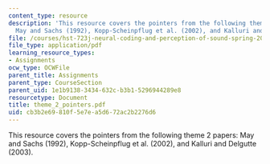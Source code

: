 ```yaml
---
content_type: resource
description: 'This resource covers the pointers from the following theme 2 papers:
  May and Sachs (1992), Kopp-Scheinpflug et al. (2002), and Kalluri and Delgutte (2003).'
file: /courses/hst-723j-neural-coding-and-perception-of-sound-spring-2005/cb3b2e69810f5e7ea5d672ac2b2276d6_theme_2_pointers.pdf
file_type: application/pdf
learning_resource_types:
- Assignments
ocw_type: OCWFile
parent_title: Assignments
parent_type: CourseSection
parent_uid: 1e1b9138-3434-632c-b3b1-5296944289e8
resourcetype: Document
title: theme_2_pointers.pdf
uid: cb3b2e69-810f-5e7e-a5d6-72ac2b2276d6
---
```

This resource covers the pointers from the following theme 2 papers: May and Sachs (1992), Kopp-Scheinpflug et al. (2002), and Kalluri and Delgutte (2003).

